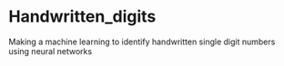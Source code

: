 # Handwritten_digits
Making a machine learning to identify handwritten single digit numbers using neural networks
